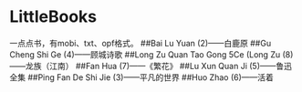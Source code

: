 # LittleBooks
一点点书，有mobi、txt、opf格式。
##Bai Lu Yuan (2)——白鹿原
##Gu Cheng Shi Ge (4)——顾城诗歌
##Long Zu Quan Tao  Gong 5Ce (Long Zu (8)——龙族（江南）
##Fan Hua (7)——《繁花》
##Lu Xun Quan Ji (5)——鲁迅全集
##Ping Fan De Shi Jie (3)——平凡的世界
##Huo Zhao (6)——活着
##
